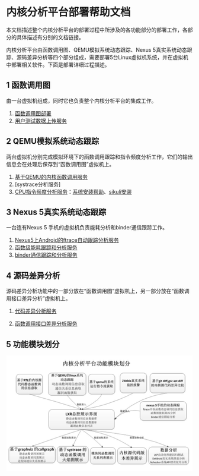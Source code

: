 # 内核分析平台部署帮助文档

本文档描述整个内核分析平台的部署过程中所涉及的各功能部分的部署工作，各部分的具体描述有分别的文档链接。

内核分析平台由函数调用图、QEMU模拟系统动态跟踪、Nexus 5真实系统动态跟踪、源码差异分析等四个部分组成，需要部署5台Linux虚拟机系统，并在虚拟机中部署相关软件。下面是部署详细过程描述。
## 1 函数调用图
由一台虚拟机组成，同时它也负责整个内核分析平台的集成工作。

 1. [函数调用图部署](https://github.com/xyongcn/db-rtl-callgraph/blob/master/README.txt)
 2. [用户测试数据上传服务](https://github.com/xyongcn/qemu-instru-tracer/blob/master/sikulitest/README.md)

## 2 QEMU模拟系统动态跟踪
两台虚拟机分别完成模拟环境下的函数调用跟踪和指令频度分析工作，它们的输出信息会在处理后保存到“函数调用图”虚拟机上。

 1. [基于QEMU的内核函数调用服务](https://github.com/xyongcn/qemu-tracer/blob/master/README.md)
 1. [systrace分析服务]
 1. [CPU指令频度分析服务](https://github.com/xyongcn/qemu-instru-tracer)：[系统安装帮助](https://github.com/xyongcn/qemu-instru-tracer/blob/master/deploy_help_doc/%E6%8C%87%E4%BB%A4%E9%A2%91%E5%BA%A6%E7%BB%9F%E8%AE%A1%E4%BD%BF%E7%94%A8%E5%92%8C%E5%B8%AE%E5%8A%A9%E6%96%87%E6%A1%A3.txt)、[sikuli安装](https://github.com/xyongcn/qemu-instru-tracer/blob/master/sikulitest/README.md)

## 3 Nexus 5真实系统动态跟踪
一台连有Nexus 5 手机的虚拟机负责能耗分析和binder通信跟踪工作。

 1. [Nexus5上Android的ftrace自动跟踪分析服务](https://github.com/xyongcn/cg-ftracer/blob/master/README.md)
 1. [函数级能耗跟踪和分析服务](https://github.com/xidian-hgj/FunPower/blob/master/README.md)
 1. [binder通信跟踪和分析服务](https://github.com/xyongcn/Binder/blob/master/Nexus5/README.md)

## 4 源码差异分析
源码差异分析功能中的一部分放在“函数调用图”虚拟机上，另一部分放在“函数调用接口差异分析”虚拟机上。

 1. [代码差异分析服务](https://github.com/xyongcn/call-graph-diff/blob/master/README.md)

 1. [函数调用接口差异分析服务](https://github.com/mikewangexe/linux_api_diff/blob/master/README.md)

## 5 功能模块划分
![](kernel_analysis_platform.JPG)
